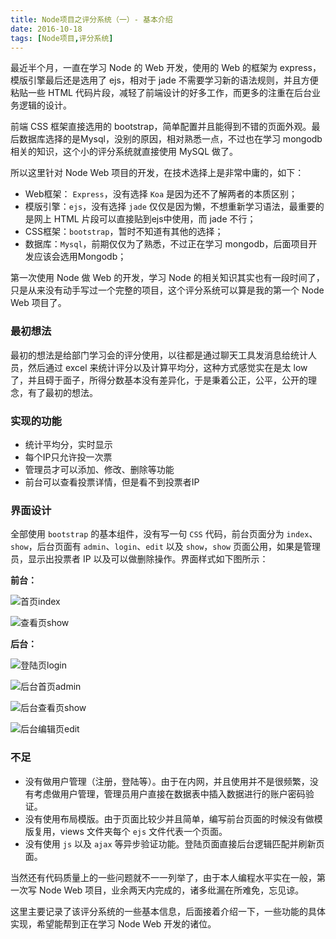 ```yaml
---
title: Node项目之评分系统（一）- 基本介绍
date: 2016-10-18
tags: [Node项目,评分系统]
---
```


最近半个月，一直在学习 Node 的 Web 开发，使用的 Web 的框架为 express，模版引擎最后还是选用了 ejs，相对于 jade 不需要学习新的语法规则，并且方便粘贴一些 HTML 代码片段，减轻了前端设计的好多工作，而更多的注重在后台业务逻辑的设计。

前端 CSS 框架直接选用的 bootstrap，简单配置并且能得到不错的页面外观。最后数据库选择的是Mysql，没别的原因，相对熟悉一点，不过也在学习 mongodb 相关的知识，这个小的评分系统就直接使用 MySQL 做了。

所以这里针对 Node Web 项目的开发，在技术选择上是非常中庸的，如下：

- Web框架： `Express`，没有选择 `Koa` 是因为还不了解两者的本质区别；
- 模版引擎：`ejs`，没有选择 `jade` 仅仅是因为懒，不想重新学习语法，最重要的是网上 HTML 片段可以直接贴到ejs中使用，而 jade 不行；
- CSS框架：`bootstrap`，暂时不知道有其他的选择；
- 数据库：`Mysql`，前期仅仅为了熟悉，不过正在学习 mongodb，后面项目开发应该会选用Mongodb；

第一次使用 Node 做 Web 的开发，学习 Node 的相关知识其实也有一段时间了，只是从来没有动手写过一个完整的项目，这个评分系统可以算是我的第一个 Node Web 项目了。

### 最初想法
最初的想法是给部门学习会的评分使用，以往都是通过聊天工具发消息给统计人员，然后通过 excel 来统计评分以及计算平均分，这种方式感觉实在是太 low 了，并且碍于面子，所得分数基本没有差异化，于是秉着公正，公平，公开的理念，有了最初的想法。

### 实现的功能

- 统计平均分，实时显示
- 每个IP只允许投一次票
- 管理员才可以添加、修改、删除等功能
- 前台可以查看投票详情，但是看不到投票者IP

### 界面设计
全部使用 `bootstrap` 的基本组件，没有写一句 `CSS` 代码，前台页面分为 `index`、`show`，后台页面有 `admin`、`login`、`edit` 以及 `show`，`show` 页面公用，如果是管理员，显示出投票者 IP 以及可以做删除操作。界面样式如下图所示：

**前台：**

![首页index](/image/node/2016-10-18_143418.png)

![查看页show](/image/node/2016-10-18_143607.png)

**后台：**

![登陆页login](/image/node/2016-10-18_143832.png)

![后台首页admin](/image/node/2016-10-18_143928.png)

![后台查看页show](/image/node/2016-10-18_144022.png)

![后台编辑页edit](/image/node/2016-10-18_144202.png)


### 不足

- 没有做用户管理（注册，登陆等）。由于在内网，并且使用并不是很频繁，没有考虑做用户管理，管理员用户直接在数据表中插入数据进行的账户密码验证。
- 没有使用布局模版。由于页面比较少并且简单，编写前台页面的时候没有做模版复用，views 文件夹每个 `ejs` 文件代表一个页面。
- 没有使用 `js` 以及 `ajax` 等异步验证功能。登陆页面直接后台逻辑匹配并刷新页面。

当然还有代码质量上的一些问题就不一一列举了，由于本人编程水平实在一般，第一次写 Node Web 项目，业余两天内完成的，诸多纰漏在所难免，忘见谅。

这里主要记录了该评分系统的一些基本信息，后面接着介绍一下，一些功能的具体实现，希望能帮到正在学习 Node Web 开发的诸位。
